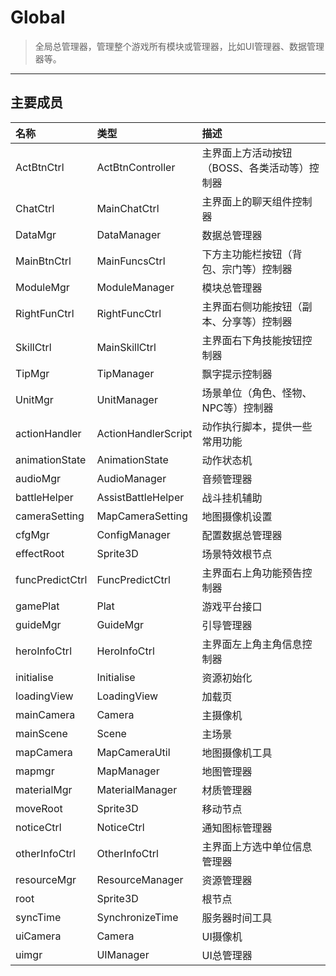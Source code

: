# Global

> 全局总管理器，管理整个游戏所有模块或管理器，比如UI管理器、数据管理器等。

---

## 主要成员

|名称|类型|描述|
|:---|:---|:---|
|ActBtnCtrl|ActBtnController|主界面上方活动按钮（BOSS、各类活动等）控制器|
|ChatCtrl|MainChatCtrl|主界面上的聊天组件控制器|
|DataMgr|DataManager|数据总管理器|
|MainBtnCtrl|MainFuncsCtrl|下方主功能栏按钮（背包、宗门等）控制器|
|ModuleMgr|ModuleManager|模块总管理器|
|RightFunCtrl|RightFuncCtrl|主界面右侧功能按钮（副本、分享等）控制器|
|SkillCtrl|MainSkillCtrl|主界面右下角技能按钮控制器|
|TipMgr|TipManager|飘字提示控制器|
|UnitMgr|UnitManager|场景单位（角色、怪物、NPC等）控制器|
|actionHandler|ActionHandlerScript|动作执行脚本，提供一些常用功能|
|animationState|AnimationState|动作状态机|
|audioMgr|AudioManager|音频管理器|
|battleHelper|AssistBattleHelper|战斗挂机辅助|
|cameraSetting|MapCameraSetting|地图摄像机设置|
|cfgMgr|ConfigManager|配置数据总管理器|
|effectRoot|Sprite3D|场景特效根节点|
|funcPredictCtrl|FuncPredictCtrl|主界面右上角功能预告控制器|
|gamePlat|Plat|游戏平台接口|
|guideMgr|GuideMgr|引导管理器|
|heroInfoCtrl|HeroInfoCtrl|主界面左上角主角信息控制器|
|initialise|Initialise|资源初始化|
|loadingView|LoadingView|加载页|
|mainCamera|Camera|主摄像机|
|mainScene|Scene|主场景|
|mapCamera|MapCameraUtil|地图摄像机工具|
|mapmgr|MapManager|地图管理器|
|materialMgr|MaterialManager|材质管理器|
|moveRoot|Sprite3D|移动节点|
|noticeCtrl|NoticeCtrl|通知图标管理器|
|otherInfoCtrl|OtherInfoCtrl|主界面上方选中单位信息管理器|
|resourceMgr|ResourceManager|资源管理器|
|root|Sprite3D|根节点|
|syncTime|SynchronizeTime|服务器时间工具|
|uiCamera|Camera|UI摄像机|
|uimgr|UIManager|UI总管理器|